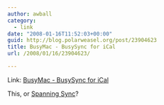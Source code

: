 ```yaml
---
author: awball
category:
  - link
date: "2008-01-16T11:52:03+00:00"
guid: http://blog.polarweasel.org/post/23904623
title: BusyMac - BusySync for iCal
url: /2008/01/16/23904623/

---
```

Link: [BusyMac - BusySync for iCal](http://www.busymac.com/index.html)

This, or [Spanning Sync](http://www.spanningsync.com/)?
